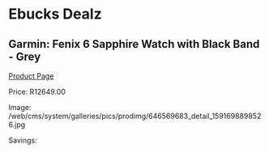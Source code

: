 
# Ebucks Dealz
## Garmin: Fenix 6 Sapphire Watch with Black Band - Grey
[Product Page](https://www.ebucks.com/web/shop/productSelected.do?prodId=646569683&catId=1158502875)

Price: R12649.00

Image: /web/cms/system/galleries/pics/prodimg/646569683_detail_1591698898526.jpg

Savings: 


	